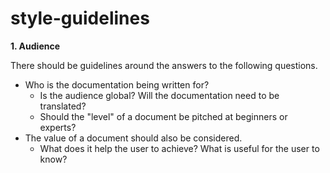 # style-guidelines

**1. Audience**

There should be guidelines around the answers to the following questions. 

- Who is the documentation being written for? 
  - Is the audience global? Will the documentation need to be translated? 
  - Should the "level" of a document be pitched at beginners or experts?
- The value of a document should also be considered. 
  - What does it help the user to achieve? What is useful for the user to know?
